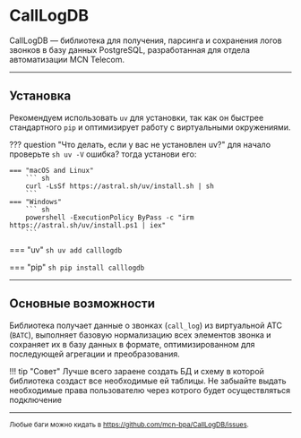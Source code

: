 # CallLogDB

CallLogDB — библиотека для получения, парсинга и сохранения логов звонков в базу данных PostgreSQL, разработанная для отдела автоматизации MCN Telecom.

---

## Установка

Рекомендуем использовать `uv` для установки, так как он быстрее стандартного `pip` и оптимизирует работу с виртуальными окружениями.

??? question "Что делать, если у вас не установлен uv?"
    для начало проверьте
    ``` sh
    uv -V
    ```
    ошибка? тогда установи его:

    === "macOS and Linux"
        ``` sh
        curl -LsSf https://astral.sh/uv/install.sh | sh
        ```
    === "Windows"
        ``` sh
        powershell -ExecutionPolicy ByPass -c "irm https://astral.sh/uv/install.ps1 | iex"
        ```

=== "uv"
    ``` sh
    uv add calllogdb
    ```

=== "pip"
    ``` sh
    pip install calllogdb
    ```

---

## Основные возможности

Библиотека получает данные о звонках (`call_log`) из виртуальной АТС (`ВАТС`), выполняет базовую нормализацию всех элементов звонка и сохраняет их в базу данных в формате, оптимизированном для последующей агрегации и преобразования.

!!! tip "Совет"
    Лучше всего зараене создать БД и схему в которой библиотека создаст все необходимые ей таблицы.
    Не забыайте выдать необходимые права пользователю через котрого будет осуществляться подключение

---

<small>Любые баги можно кидать в <https://github.com/mcn-bpa/CallLogDB/issues>.</small>
